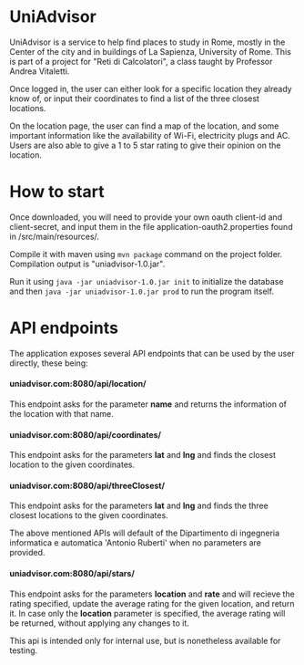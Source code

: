 # UniAdvisor

UniAdvisor is a service to help find places to study in Rome, mostly in the Center of the city and in buildings of La Sapienza, University of Rome.
This is part of a project for "Reti di Calcolatori", a class taught by Professor Andrea Vitaletti.

Once logged in, the user can either look for a specific location they already know of, or input their coordinates to find a list of the three closest locations. 

On the location page, the user can find a map of the location, and some important information like the availability of Wi-Fi, electricity plugs and AC.
Users are also able to give a 1 to 5 star rating to give their opinion on the location.

# How to start

Once downloaded, you will need to provide your own oauth client-id and client-secret, and input them in the file application-oauth2.properties found in /src/main/resources/.

Compile it with maven using ```mvn package``` command on the project folder. Compilation output is "uniadvisor-1.0.jar".

Run it using ```java -jar uniadvisor-1.0.jar init``` to initialize the database and then ```java -jar uniadvisor-1.0.jar prod``` to run the program itself.

# API endpoints
The application exposes several API endpoints that can be used by the user directly, these being:

<h4>uniadvisor.com:8080/api/location/</h4>
This endpoint asks for the parameter <b>name</b> and returns the information of the location with that name.

<h4>uniadvisor.com:8080/api/coordinates/</h4>
This endpoint asks for the parameters <b>lat</b> and <b>lng</b> and finds the closest location to the given coordinates.

<h4>uniadvisor.com:8080/api/threeClosest/</h4>
This endpoint asks for the parameters <b>lat</b> and <b>lng</b> and finds the three closest locations to the given coordinates.

The above mentioned APIs will default of the Dipartimento di ingegneria informatica e automatica 'Antonio Ruberti' when no parameters are provided.

<h4>uniadvisor.com:8080/api/stars/</h4>
This endpoint asks for the parameters <b>location</b> and <b>rate</b> and will recieve the rating specified, update the average rating for the given location, and return it.
In case only the <b>location</b> parameter is specified, the average rating will be returned, without applying any changes to it.

This api is intended only for internal use, but is nonetheless available for testing.